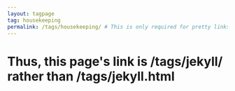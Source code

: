 ```yaml
---
layout: tagpage
tag: housekeeping
permalink: /tags/housekeeping/ # This is only required for pretty links.
---
```


# Thus, this page's link is /tags/jekyll/ rather than /tags/jekyll.html
